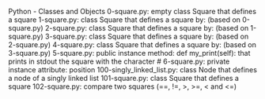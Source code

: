 Python - Classes and Objects
0-square.py: empty class Square that defines a square
1-square.py: class Square that defines a square by: (based on 0-square.py)
2-square.py: class Square that defines a square by: (based on 1-square.py)
3-square.py: class Square that defines a square by: (based on 2-square.py)
4-square.py: class Square that defines a square by: (based on 3-square.py)
5-square.py: public instance method: def my_print(self): that prints in stdout the square with the character #
6-square.py: private instance attribute: position
100-singly_linked_list.py: class Node that defines a node of a singly linked list
101-square.py: class Square that defines a square
102-square.py: compare two squares (==, !=, >, >=, < and <=)
